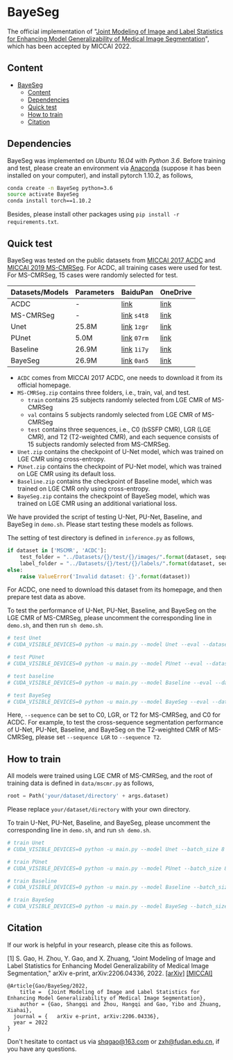 # BayeSeg
The official implementation of "[Joint Modeling of Image and Label Statistics for Enhancing Model Generalizability of Medical Image Segmentation](https://arxiv.org/abs/2206.04336)", which has been accepted by MICCAI 2022.

## Content
- [BayeSeg](#bayeseg)
  - [Content](#content)
  - [Dependencies](#dependencies)
  - [Quick test](#quick-test)
  - [How to train](#how-to-train)
  - [Citation](#citation)

## Dependencies
BayeSeg was implemented on *Ubuntu 16.04* with *Python 3.6*. Before training and test, please create an environment via [Anaconda](https://www.anaconda.com/) (suppose it has been installed on your computer), and install pytorch 1.10.2, as follows,
```bash
conda create -n BayeSeg python=3.6
source activate BayeSeg
conda install torch==1.10.2
```
Besides, please install other packages using ```pip install -r requirements.txt```.

## Quick test
BayeSeg was tested on the public datasets from [MICCAI 2017 ACDC](https://acdc.creatis.insa-lyon.fr/#) and [MICCAI 2019 MS-CMRSeg](https://zmiclab.github.io/zxh/0/mscmrseg19/). For ACDC, all training cases were used for test. For MS-CMRSeg, 15 cases were randomly selected for test.

|Datasets/Models|Parameters|BaiduPan|OneDrive|
|-----|-------|--------|--------|
|ACDC |  -     |[link](https://acdc.creatis.insa-lyon.fr/#)|[link](https://acdc.creatis.insa-lyon.fr/#)|
|MS-CMRSeg|-   |[link](https://pan.baidu.com/s/1MlrRxYhmp9CRabgn0AeFog) `s4t8`|[link](https://1drv.ms/u/s!AuJaQmQJN4arhGcbso7reViO9rF1?e=a3YCn2)|
|Unet   |25.8M |[link](https://pan.baidu.com/s/1LM0GeP80QO73hqEHbZQxqg) `1zgr`|[link](https://1drv.ms/u/s!AuJaQmQJN4arhGtwFDVlfny5HbrS?e=vPk51I)|
|PUnet  |5.0M  |[link](https://pan.baidu.com/s/1mCzlgRHdfCCsBYuEy1fleg) `07rm`|[link](https://1drv.ms/u/s!AuJaQmQJN4arhGgzZZAmMclhx9mi?e=tt6nmr)|
|Baseline|26.9M|[link](https://pan.baidu.com/s/1IuBEnsiLAnmqOJqst64vrQ) `1i7y`|[link](https://1drv.ms/u/s!AuJaQmQJN4arhGk1KUA6DlCSzfnJ?e=l8Wwkx)|
|BayeSeg|26.9M |[link](https://pan.baidu.com/s/1C3EqfR3fFnF0D0pfTMoiwA) `0an5`|[link](https://1drv.ms/u/s!AuJaQmQJN4arhGr7ty9owsE9gCEK?e=P8qjy6)|

- `ACDC` comes from MICCAI 2017 ACDC, one needs to download it from its official homepage.
- `MS-CMRSeg.zip` contains three folders, i.e., train, val, and test. 
  - `train` contains 25 subjects randomly selected from LGE CMR of MS-CMRSeg
  - `val` contains 5 subjects randomly selected from LGE CMR of MS-CMRSeg
  - `test` contains three sequences, i.e., C0 (bSSFP CMR), LGR (LGE CMR), and T2 (T2-weighted CMR), and each sequence consists of 15 subjects randomly selected from MS-CMRSeg. 
- `Unet.zip` contains the checkpoint of U-Net model, which was trained on LGE CMR using cross-entropy.
- `PUnet.zip` contains the checkpoint of PU-Net model, which was trained on LGE CMR using its default loss.
- `Baseline.zip` contains the checkpoint of Baseline model, which was trained on LGE CMR only using cross-entropy.
- `BayeSeg.zip` contains the checkpoint of BayeSeg model, which was trained on LGE CMR using an additional variational loss.

We have provided the script of testing U-Net, PU-Net, Baseline, and BayeSeg in `demo.sh`. Please start testing these models as follows.

The setting of test directory is defined in `inference.py` as follows,
```python
if dataset in ['MSCMR', 'ACDC']:
    test_folder = "../Datasets/{}/test/{}/images/".format(dataset, sequence)
    label_folder = "../Datasets/{}/test/{}/labels/".format(dataset, sequence)
else:
    raise ValueError('Invalid dataset: {}'.format(dataset))
```
For ACDC, one need to download this dataset from its homepage, and then prepare test data as above.

To test the performance of U-Net, PU-Net, Baseline, and BayeSeg on the LGE CMR of MS-CMRSeg, please uncomment the corresponding line in `demo.sh`, and then run `sh demo.sh`.
```bash
# test Unet
# CUDA_VISIBLE_DEVICES=0 python -u main.py --model Unet --eval --dataset MSCMR --sequence LGR --resume logs/Unet/checkpoint.pth --output_dir results --device cuda

# test PUnet
# CUDA_VISIBLE_DEVICES=0 python -u main.py --model PUnet --eval --dataset MSCMR --sequence LGR --resume logs/PUnet/checkpoint.pth --output_dir results --device cuda

# test baseline
# CUDA_VISIBLE_DEVICES=0 python -u main.py --model Baseline --eval --dataset MSCMR --sequence LGR --resume logs/Baseline/checkpoint.pth --output_dir results --device cuda

# test BayeSeg
# CUDA_VISIBLE_DEVICES=0 python -u main.py --model BayeSeg --eval --dataset MSCMR --sequence LGR --resume logs/BayeSeg/checkpoint.pth --output_dir results --device cuda
```
Here, `--sequence` can be set to C0, LGR, or T2 for MS-CMRSeg, and C0 for ACDC. For example, to test the cross-sequence segmentation performance of U-Net, PU-Net, Baseline, and BayeSeg on the T2-weighted CMR of MS-CMRSeg, please set `--sequence LGR` to `--sequence T2`.

## How to train
All models were trained using LGE CMR of MS-CMRSeg, and the root of training data is defined in `data/mscmr.py` as follows,
```python
root = Path('your/dataset/directory' + args.dataset)
```
Please replace `your/dataset/directory` with your own directory.

To train U-Net, PU-Net, Baseline, and BayeSeg, please uncomment the corresponding line in `demo.sh`, and run `sh demo.sh`.
```bash
# train Unet
# CUDA_VISIBLE_DEVICES=0 python -u main.py --model Unet --batch_size 8 --output_dir logs/Unet --device cuda

# train PUnet
# CUDA_VISIBLE_DEVICES=0 python -u main.py --model PUnet --batch_size 8 --output_dir logs/PUnet --device cuda

# train Baseline
# CUDA_VISIBLE_DEVICES=0 python -u main.py --model Baseline --batch_size 8 --output_dir logs/Baseline --device cuda

# train BayeSeg
# CUDA_VISIBLE_DEVICES=0 python -u main.py --model BayeSeg --batch_size 8 --output_dir logs/BayeSeg --device cuda
```

## Citation
If our work is helpful in your research, please cite this as follows.

[1] S. Gao, H. Zhou, Y. Gao, and X. Zhuang, "Joint Modeling of Image and Label Statistics for Enhancing Model Generalizability of Medical Image Segmentation," arXiv e-print, arXiv:2206.04336, 2022. [[arXiv]](https://arxiv.org/abs/2206.04336) [[MICCAI]]()
```
@Article{Gao/BayeSeg/2022,
	title =	 {Joint Modeling of Image and Label Statistics for Enhancing Model Generalizability of Medical Image Segmentation},
	author = {Gao, Shangqi and Zhou, Hangqi and Gao, Yibo and Zhuang, Xiahai},
  journal = {	arXiv e-print, arXiv:2206.04336},
  year = 2022
}
```

Don't hesitate to contact us via [shqgao@163.com]() or [zxh@fudan.edu.cn](), if you have any questions.
